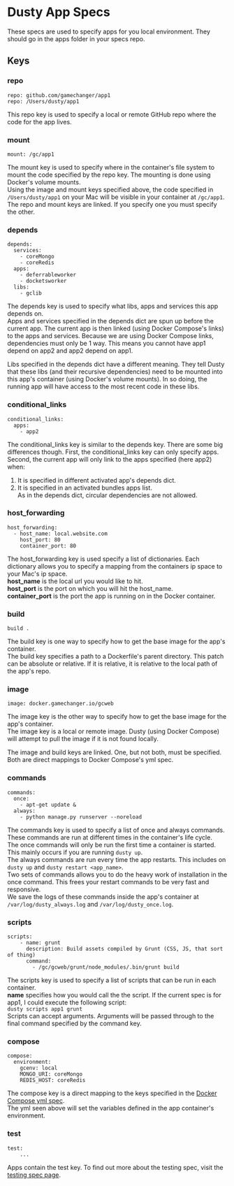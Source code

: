 # Dusty App Specs
These specs are used to specify apps for you local environment. They should go in the apps folder in your specs repo.

## Keys

### repo
```
repo: github.com/gamechanger/app1
repo: /Users/dusty/app1
```
This repo key is used to specify a local or remote GitHub repo where the code for the app lives.

### mount
```
mount: /gc/app1
```
The mount key is used to specify where in the container's file system to mount the code specified by the repo key.  The mounting is done using Docker's volume mounts. <br />
Using the image and mount keys specified above, the code specified in `/Users/dusty/app1` on your Mac will be visible in your container at `/gc/app1`.<br />
The repo and mount keys are linked.  If you specify one you must specify the other.<br />


### depends
```
depends:
  services:
    - coreMongo
    - coreRedis
  apps:
    - deferrableworker
    - docketsworker
  libs:
    - gclib
```
The depends key is used to specify what libs, apps and services this app depends on.<br />
Apps and services specified in the depends dict are spun up before the current app. The current app is then linked (using Docker Compose's links) to the apps and services. Because we are using Docker Compose links, dependencies must only be 1 way.  This means you cannot have app1 depend on app2 and app2 depend on app1.

Libs specified in the depends dict have a different meaning.  They tell Dusty that these libs (and their recursive dependencies) need to be mounted into this app's container (using Docker's volume mounts).  In so doing, the running app will have access to the most recent code in these libs.

### conditional_links
```
conditional_links:
  apps:
    - app2
```
The conditional_links key is similar to the depends key. There are some big differences though. First, the conditional_links key can only specify apps. Second, the current app will only link to the apps specified (here app2) when: <br/>
1. It is specified in different activated app's depends dict. <br/>
2. It is specified in an activated bundles apps list. <br/>
As in the depends dict, circular dependencies are not allowed.

### host_forwarding
```
host_forwarding:
  - host_name: local.website.com
    host_port: 80
    container_port: 80
```
The host_forwarding key is used specify a list of dictionaries.  Each dictionary allows you to specify a mapping from the containers ip space to your Mac's ip space.<br />
**host_name** is the local url you would like to hit.<br />
**host_port** is the port on which you will hit the host_name.<br />
**container_port** is the port the app is running on in the Docker container.<br />

### build
```
build .
```
The build key is one way to specify how to get the base image for the app's container. <br />
The build key specifies a path to a Dockerfile's parent directory. This patch can be absolute or relative. If it is relative, it is relative to the local path of the app's repo.<br />
### image
```
image: docker.gamechanger.io/gcweb
```
The image key is the other way to specify how to get the base image for the app's container.<br />
The image key is a local or remote image.  Dusty (using Docker Compose) will attempt to pull the image if it is not found locally.

The image and build keys are linked. One, but not both, must be specified. Both are direct mappings to Docker Compose's yml spec.<br />

### commands
```
commands:
  once:
    - apt-get update &
  always:
    - python manage.py runserver --noreload
```
The commands key is used to specify a list of once and always commands.  These commands are run at different times in the container's life cycle.<br />
The once commands will only be run the first time a container is started. This mainly occurs if you are running `dusty up`.<br />
The always commands are run every time the app restarts. This includes on `dusty up` and `dusty restart <app_name>`.<br />
Two sets of commands allows you to do the heavy work of installation in the once command. This frees your restart commands to be very fast and responsive.<br />
We save the logs of these commands inside the app's container at `/var/log/dusty_always.log` and `/var/log/dusty_once.log`.<br />

### scripts
```
scripts:
    - name: grunt
      description: Build assets compiled by Grunt (CSS, JS, that sort of thing)
      command:
        - /gc/gcweb/grunt/node_modules/.bin/grunt build
```
The scripts key is used to specify a list of scripts that can be run in each container.<br />
**name** specifies how you would call the the script. If the current spec is for app1, I could execute the following script:<br />
`dusty scripts app1 grunt` <br/>
Scripts can accept arguments.  Arguments will be passed through to the final command specified by the command key.<br />

### compose
```
compose:
  environment:
    gcenv: local
    MONGO_URI: coreMongo
    REDIS_HOST: coreRedis
```
The compose key is a direct mapping to the keys specified in the [Docker Compose yml spec](https://docs.docker.com/compose/yml/).<br />
The yml seen above will set the variables defined in the app container's environment.<br />

### test
```
test:
    ...
```
Apps contain the test key.  To find out more about the testing spec, visit the [testing spec page](./testing-specs.md#services).

